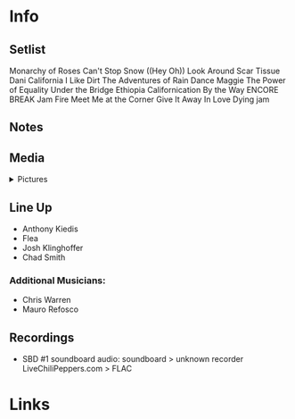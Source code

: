 # Info

## Setlist

Monarchy of Roses
Can't Stop
Snow ((Hey Oh))
Look Around
Scar Tissue
Dani California
I Like Dirt
The Adventures of Rain Dance Maggie
The Power of Equality
Under the Bridge
Ethiopia
Californication
By the Way
ENCORE BREAK
Jam
Fire
Meet Me at the Corner
Give It Away
In Love Dying jam

## Notes

## Media 

<details>
  <summary>Pictures</summary>
  <!--<img alt="Setlist" title="Setlist" src="_.jpg" height="200" />
  <img alt="Flyer" title="Flyer" src="_.jpg" height="200" />-->
</details>

## Line Up

* Anthony Kiedis
* Flea
* Josh Klinghoffer
* Chad Smith

### Additional Musicians:

* Chris Warren  
* Mauro Refosco

## Recordings

* SBD #1 soundboard audio: soundboard > unknown recorder LiveChiliPeppers.com > FLAC

# Links